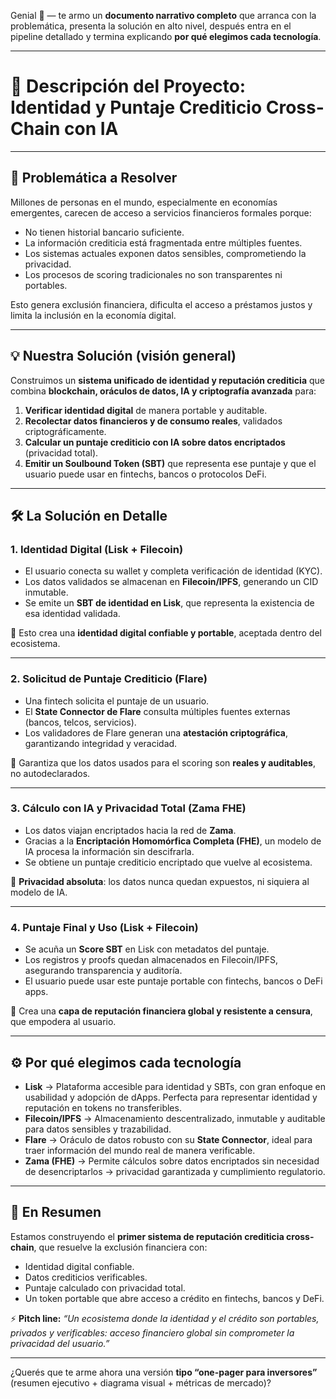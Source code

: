 Genial 🙌 — te armo un **documento narrativo completo** que arranca con la problemática, presenta la solución en alto nivel, después entra en el pipeline detallado y termina explicando **por qué elegimos cada tecnología**.

---

# 📄 Descripción del Proyecto: Identidad y Puntaje Crediticio Cross-Chain con IA

---

## 🚨 **Problemática a Resolver**

Millones de personas en el mundo, especialmente en economías emergentes, carecen de acceso a servicios financieros formales porque:

* No tienen historial bancario suficiente.
* La información crediticia está fragmentada entre múltiples fuentes.
* Los sistemas actuales exponen datos sensibles, comprometiendo la privacidad.
* Los procesos de scoring tradicionales no son transparentes ni portables.

Esto genera exclusión financiera, dificulta el acceso a préstamos justos y limita la inclusión en la economía digital.

---

## 💡 **Nuestra Solución (visión general)**

Construimos un **sistema unificado de identidad y reputación crediticia** que combina **blockchain, oráculos de datos, IA y criptografía avanzada** para:

1. **Verificar identidad digital** de manera portable y auditable.
2. **Recolectar datos financieros y de consumo reales**, validados criptográficamente.
3. **Calcular un puntaje crediticio con IA sobre datos encriptados** (privacidad total).
4. **Emitir un Soulbound Token (SBT)** que representa ese puntaje y que el usuario puede usar en fintechs, bancos o protocolos DeFi.

---

## 🛠️ **La Solución en Detalle**

### **1. Identidad Digital (Lisk + Filecoin)**

* El usuario conecta su wallet y completa verificación de identidad (KYC).
* Los datos validados se almacenan en **Filecoin/IPFS**, generando un CID inmutable.
* Se emite un **SBT de identidad en Lisk**, que representa la existencia de esa identidad validada.

📌 Esto crea una **identidad digital confiable y portable**, aceptada dentro del ecosistema.

---

### **2. Solicitud de Puntaje Crediticio (Flare)**

* Una fintech solicita el puntaje de un usuario.
* El **State Connector de Flare** consulta múltiples fuentes externas (bancos, telcos, servicios).
* Los validadores de Flare generan una **atestación criptográfica**, garantizando integridad y veracidad.

📌 Garantiza que los datos usados para el scoring son **reales y auditables**, no autodeclarados.

---

### **3. Cálculo con IA y Privacidad Total (Zama FHE)**

* Los datos viajan encriptados hacia la red de **Zama**.
* Gracias a la **Encriptación Homomórfica Completa (FHE)**, un modelo de IA procesa la información sin descifrarla.
* Se obtiene un puntaje crediticio encriptado que vuelve al ecosistema.

📌 **Privacidad absoluta**: los datos nunca quedan expuestos, ni siquiera al modelo de IA.

---

### **4. Puntaje Final y Uso (Lisk + Filecoin)**

* Se acuña un **Score SBT** en Lisk con metadatos del puntaje.
* Los registros y proofs quedan almacenados en Filecoin/IPFS, asegurando transparencia y auditoría.
* El usuario puede usar este puntaje portable con fintechs, bancos o DeFi apps.

📌 Crea una **capa de reputación financiera global y resistente a censura**, que empodera al usuario.

---

## ⚙️ **Por qué elegimos cada tecnología**

* **Lisk** → Plataforma accesible para identidad y SBTs, con gran enfoque en usabilidad y adopción de dApps. Perfecta para representar identidad y reputación en tokens no transferibles.
* **Filecoin/IPFS** → Almacenamiento descentralizado, inmutable y auditable para datos sensibles y trazabilidad.
* **Flare** → Oráculo de datos robusto con su **State Connector**, ideal para traer información del mundo real de manera verificable.
* **Zama (FHE)** → Permite cálculos sobre datos encriptados sin necesidad de desencriptarlos → privacidad garantizada y cumplimiento regulatorio.

---

## 🎯 **En Resumen**

Estamos construyendo el **primer sistema de reputación crediticia cross-chain**, que resuelve la exclusión financiera con:

* Identidad digital confiable.
* Datos crediticios verificables.
* Puntaje calculado con privacidad total.
* Un token portable que abre acceso a crédito en fintechs, bancos y DeFi.

⚡ **Pitch line:**
*“Un ecosistema donde la identidad y el crédito son portables, privados y verificables: acceso financiero global sin comprometer la privacidad del usuario.”*

---

¿Querés que te arme ahora una versión **tipo “one-pager para inversores”** (resumen ejecutivo + diagrama visual + métricas de mercado)?
